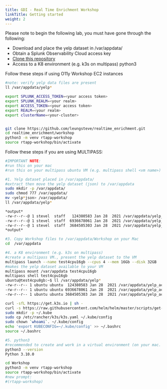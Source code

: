 ```yaml
---
title: GDI - Real Time Enrichment Workshop
linkTitle: Getting started
weight: 2
---
```


Please note to begin the following lab, you must have gone through the following:

- Download and place the yelp dataset in /var/appdata/
- Obtain a Splunk Observability Cloud access key
- [Clone this repository](https://github.com/leungsteve/realtime_enrichment)
- Access to a K8 environment (e.g. k3s on multipass) python3

Follow these steps if using O11y Workshop EC2 instances

``` bash
#note: verify yelp data files are present
ll /var/appdata/yelp*

export SPLUNK_ACCESS_TOKEN=<your access token>
export SPLUNK_REALM=<your realm>
export ACCESS_TOKEN=<your access token>
export REALM=<your realm>
export clusterName=<your-cluster>


git clone https://github.com/leungsteve/realtime_enrichment.git
cd realtime_enrichment/workshop
python3 -m venv rtapp-workshop
source rtapp-workshop/bin/activate
```

Follow these steps if you are using MULTIPASS:

``` bash
#IMPORTANT NOTE:
#run this on your mac
#run this on your multipass ubuntu VM (e.g. multipass shell <vm name>)

#1. Yelp dataset placed in /var/appdata/
#extract then move the yelp dataset (json) to /var/appdata
sudo mkdir -p /var/appdata/
sudo chmod 777 /var/appdata/
mv <yelp*json> /var/appdata/
ll /var/appdata/yelp*

*output*
-rw-r--r--@ 1 stevel  staff   124380583 Jan 28  2021 /var/appdata/yelp_academic_dataset_business.json
-rw-r--r--@ 1 stevel  staff  6936678061 Jan 28  2021 /var/appdata/yelp_academic_dataset_review.json
-rw-r--r--@ 1 stevel  staff  3684505303 Jan 28  2021 /var/appdata/yelp_academic_dataset_user.json
*output*

#3. Copy Workshop files to /var/appdata/Workshop on your Mac
cd  /var/appdata

#4. a K8 environment (e.g. k3s on multipass)
#create a multipass VM., present the yelp dataset to the VM
multipass launch --name test4cpu16gb --cpus 4 --mem 16Gb --disk 32GB
#makes the yelp dataset available to your VM
multipass mount /var/appdata test4cpu16gb
multipass shell test4cpu16gb
ubuntu@test4cpu8gb:~$ ll /var/appdata/yelp*
-rw-r--r-- 1 ubuntu ubuntu  124380583 Jan 28  2021 /var/appdata/yelp_academic_dataset_business.json
-rw-r--r-- 1 ubuntu ubuntu 6936678061 Jan 28  2021 /var/appdata/yelp_academic_dataset_review.json
-rw-r--r-- 1 ubuntu ubuntu 3684505303 Jan 28  2021 /var/appdata/yelp_academic_dataset_user.json

curl -sfL https://get.k3s.io | sh -
curl -s https://raw.githubusercontent.com/helm/helm/master/scripts/get-helm-3 | bash
sudo mkdir -p ~/.kube
sudo cp /etc/rancher/k3s/k3s.yaml ~/.kube/config
sudo chown `whoami`. ~/.kube/config
echo 'export KUBECONFIG=~/.kube/config' >> ~/.bashrc
source ~/.bashrc

#5. python3
#recommended to create and work in a virtual environment (on your mac. not in multipass)
python3 --version
Python 3.10.0

cd Workshop
python3 -m venv rtapp-workshop
source rtapp-workshop/bin/activate
#new prompt:
#(rtapp-workshop)  
```
